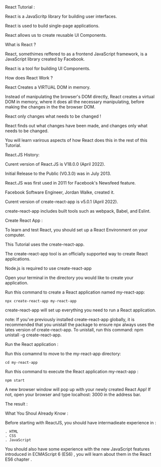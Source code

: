 React Tutorial  :

React is a JavaScritp library for building user interfaces.

React is used to build single-page applications.

React allows us to create reusable UI Components.


What is React ?

React, somethimes reffered to as a frontend JavaScript framework, is a JavaScript library created by Facebook.

React is a tool for building UI Components.


How does React Work ? 

React Creates a VIRTUAL DOM in memory.

Instead of manipulating the browser's DOM directly, React creates a virtual DOM 
in memory, where it does all the necessary manipulating, before making the 
changes in the the browser DOM.

React only changes what needs to be changed !

React finds out what changes have been made, and changes only what needs 
to be changed.

You will learn varirous aspects of how React does this in the rest of this 
Tutorial.


React.JS History:

Curent version of React.JS is V18.0.0 (April 2022).

Initial Release to the Public (V0.3.0) was in July 2013.

React.JS was first used in 2011 for Facebook's Newsfeed feature.

Facebook Software Engineer, Jordan Walke, created it.

Curent version of create-react-app is v5.0.1 (April 2022).

create-react-app includes built tools such as webpack, Babel, and Eslint.



Create React App : 

To learn and test React, you should set up a React Environment on your 
computer. 

This Tutorial uses the create-react-app.

The create-react-app tool is an officially supported way to create React 
applications.

Node.js is required to use create-react-app 

Open your terminal in the directory you would like to create your application.
 
 Run this command to create a React application named my-react-app:

    npx create-react-app my-react-app 



 create-react-app will set up everything you need to run a React application.

 note: If you've previously installed create-react-app globally, it is 
 recommended that you unistall the package to ensure npx always uses the 
 lates version of create-react-app. To unistall, run this command: npm unistall -g create-react-app. 



Run the React application : 

Run this comamnd to move to the my-react-app directory:

    cd my-react-app 

Run this command to execute the React application my-react-app : 

    npm start 



A new browser window will pop up with your newly created React App! If not, 
open your browser and type localhost: 3000 in the address bar.

The result : 



What You Shoul Already Know : 

Before starting with ReactJS, you should have intermadieate experience in : 

    . HTML 
    . CSS 
    . JavaScript

You should also have some experience with the new JavaScript features 
introduced in ECMAScript 6 (ES6) , you will learn about them in the React ES6 chapter . 

